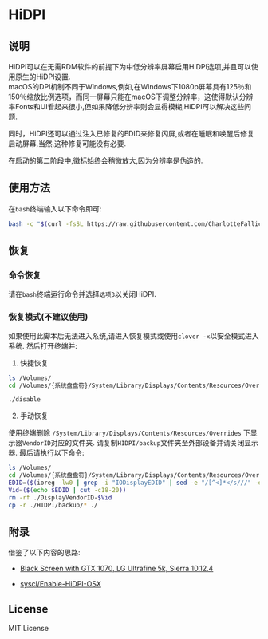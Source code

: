 # HiDPI

## 说明

HiDPI可以在无需RDM软件的前提下为中低分辨率屏幕启用HiDPI选项,并且可以使用原生的HiDPI设置.<br>
macOS的DPI机制不同于Windows,例如,在Windows下1080p屏幕具有125％和150％缩放比例选项，而同一屏幕只能在macOS下调整分辨率，这使得默认分辨率Fonts和UI看起来很小,但如果降低分辨率则会显得模糊,HiDPI可以解决这些问题.

同时，HiDPI还可以通过注入已修复的EDID来修复闪屏,或者在睡眠和唤醒后修复启动屏幕,当然,这种修复可能没有必要.

在启动的第二阶段中,徽标始终会稍微放大,因为分辨率是伪造的.

## 使用方法

在`bash`终端输入以下命令即可:

```bash
bash -c "$(curl -fsSL https://raw.githubusercontent.com/CharlotteFallices/one-key-hidpi/master/hidpi.sh)"
```

## 恢复

### 命令恢复

请在`bash`终端运行命令并选择`选项3`以关闭HiDPI.

### 恢复模式(不建议使用)

如果使用此脚本后无法进入系统,请进入恢复模式或使用`clover -x`以安全模式进入系统.
然后打开终端并:

1. 快捷恢复
    
```bash
ls /Volumes/
cd /Volumes/{系统盘盘符}/System/Library/Displays/Contents/Resources/Overrides/HIDPI

./disable
```

2. 手动恢复

使用终端删除 `/System/Library/Displays/Contents/Resources/Overrides` 下显示器`VendorID`对应的文件夹.
请复制`HIDPI/backup`文件夹至外部设备并请关闭显示器.
最后请执行以下命令:

```bash
ls /Volumes/
cd /Volumes/{系统盘盘符}/System/Library/Displays/Contents/Resources/Overrides
EDID=($(ioreg -lw0 | grep -i "IODisplayEDID" | sed -e "/[^<]*</s///" -e "s/\>//"))
Vid=($(echo $EDID | cut -c18-20))
rm -rf ./DisplayVendorID-$Vid
cp -r ./HIDPI/backup/* ./
```

## 附录

借鉴了以下内容的思路:
- [Black Screen with GTX 1070, LG Ultrafine 5k, Sierra 10.12.4](https://www.tonymacx86.com/threads/solved-black-screen-with-gtx-1070-lg-ultrafine-5k-sierra-10-12-4.219872/page-4#post-1644805)

- [syscl/Enable-HiDPI-OSX](https://github.com/syscl/Enable-HiDPI-OSX)

## License

MIT License
